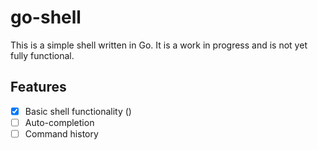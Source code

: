 # go-shell

This is a simple shell written in Go. It is a work in progress and is not yet fully functional.

## Features

-   [x] Basic shell functionality ()
-   [ ] Auto-completion
-   [ ] Command history
